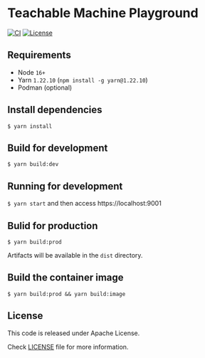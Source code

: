 # Teachable Machine Playground

[![CI](https://github.com/caponetto/teachable-machine-playground/actions/workflows/ci.yml/badge.svg)](https://github.com/caponetto/teachable-machine-playground/actions/workflows/ci.yml)
[![License](https://img.shields.io/github/license/caponetto/teachable-machine-playground.svg)](https://github.com/caponetto/teachable-machine-playground/blob/main/LICENSE)

## Requirements

- Node `16+`
- Yarn `1.22.10` (`npm install -g yarn@1.22.10`)
- Podman (optional)

## Install dependencies

`$ yarn install`

## Build for development

`$ yarn build:dev`

## Running for development

`$ yarn start` and then access https://localhost:9001

## Bulid for production

`$ yarn build:prod`

Artifacts will be available in the `dist` directory.

## Build the container image

`$ yarn build:prod && yarn build:image`

## License

This code is released under Apache License.

Check [LICENSE](LICENSE) file for more information.
